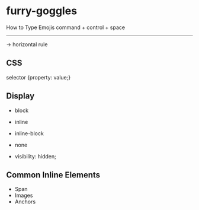 # furry-goggles

How to Type Emojis
command + control + space

<hr> -> horizontal rule

## CSS
selector {property: value;}

## Display
- block
- inline
- inline-block
- none

- visibility: hidden;

## Common Inline Elements
- Span <span>
- Images <img>
- Anchors <a>
